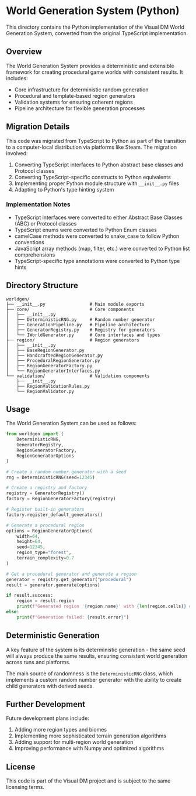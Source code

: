 # World Generation System (Python)

This directory contains the Python implementation of the Visual DM World Generation System, converted from the original TypeScript implementation.

## Overview

The World Generation System provides a deterministic and extensible framework for creating procedural game worlds with consistent results. It includes:

- Core infrastructure for deterministic random generation
- Procedural and template-based region generators
- Validation systems for ensuring coherent regions
- Pipeline architecture for flexible generation processes

## Migration Details

This code was migrated from TypeScript to Python as part of the transition to a computer-local distribution via platforms like Steam. The migration involved:

1. Converting TypeScript interfaces to Python abstract base classes and Protocol classes
2. Converting TypeScript-specific constructs to Python equivalents
3. Implementing proper Python module structure with `__init__.py` files
4. Adapting to Python's type hinting system

### Implementation Notes

- TypeScript interfaces were converted to either Abstract Base Classes (ABC) or Protocol classes
- TypeScript enums were converted to Python Enum classes
- camelCase methods were converted to snake_case to follow Python conventions
- JavaScript array methods (map, filter, etc.) were converted to Python list comprehensions
- TypeScript-specific type annotations were converted to Python type hints

## Directory Structure

```
worldgen/
├── __init__.py                 # Main module exports
├── core/                       # Core components
│   ├── __init__.py
│   ├── DeterministicRNG.py     # Random number generator
│   ├── GenerationPipeline.py   # Pipeline architecture
│   ├── GeneratorRegistry.py    # Registry for generators
│   └── IWorldGenerator.py      # Core interfaces and types
├── region/                     # Region generators
│   ├── __init__.py
│   ├── BaseRegionGenerator.py
│   ├── HandcraftedRegionGenerator.py
│   ├── ProceduralRegionGenerator.py
│   ├── RegionGeneratorFactory.py
│   └── RegionGeneratorInterfaces.py
└── validation/                 # Validation components
    ├── __init__.py
    ├── RegionValidationRules.py
    └── RegionValidator.py
```

## Usage

The World Generation System can be used as follows:

```python
from worldgen import (
    DeterministicRNG, 
    GeneratorRegistry, 
    RegionGeneratorFactory, 
    RegionGeneratorOptions
)

# Create a random number generator with a seed
rng = DeterministicRNG(seed=12345)

# Create a registry and factory
registry = GeneratorRegistry()
factory = RegionGeneratorFactory(registry)

# Register built-in generators
factory.register_default_generators()

# Generate a procedural region
options = RegionGeneratorOptions(
    width=64,
    height=64,
    seed=12345,
    region_type="forest",
    terrain_complexity=0.7
)

# Get a procedural generator and generate a region
generator = registry.get_generator("procedural")
result = generator.generate(options)

if result.success:
    region = result.region
    print(f"Generated region '{region.name}' with {len(region.cells)} cells")
else:
    print(f"Generation failed: {result.error}")
```

## Deterministic Generation

A key feature of the system is its deterministic generation - the same seed will always produce the same results, ensuring consistent world generation across runs and platforms.

The main source of randomness is the `DeterministicRNG` class, which implements a custom random number generator with the ability to create child generators with derived seeds.

## Further Development

Future development plans include:

1. Adding more region types and biomes
2. Implementing more sophisticated terrain generation algorithms
3. Adding support for multi-region world generation
4. Improving performance with Numpy and optimized algorithms

## License

This code is part of the Visual DM project and is subject to the same licensing terms. 